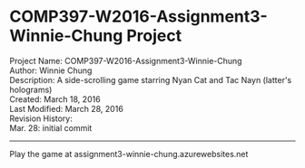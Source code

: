 # COMP397-W2016-Assignment3-Winnie-Chung Project

Project Name: COMP397-W2016-Assignment3-Winnie-Chung  
Author: Winnie Chung  
Description: A side-scrolling game starring Nyan Cat and Tac Nayn (latter's holograms)  
Created: March 18, 2016  
Last Modified: March 28, 2016  
Revision History:  
Mar. 28: initial commit  
  
---
  
Play the game at assignment3-winnie-chung.azurewebsites.net
